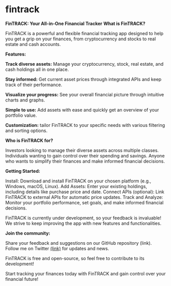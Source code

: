 # fintrack


**FinTRACK: Your All-in-One Financial Tracker**
**What is FinTRACK?**

FinTRACK is a powerful and flexible financial tracking app designed to help you get a grip on your finances, from cryptocurrency and stocks to real estate and cash accounts.

**Features:**

**Track diverse assets:** Manage your cryptocurrency, stock, real estate, and cash holdings all in one place.

**Stay informed:** Get current asset prices through integrated APIs and keep track of their performance.

**Visualize your progress:** See your overall financial picture through intuitive charts and graphs.

**Simple to use:** Add assets with ease and quickly get an overview of your portfolio value.

**Customization:** tailor FinTRACK to your specific needs with various filtering and sorting options.

**Who is FinTRACK for?**

Investors looking to manage their diverse assets across multiple classes.
Individuals wanting to gain control over their spending and savings.
Anyone who wants to simplify their finances and make informed financial decisions.

**Getting Started:**

Install: Download and install FinTRACK on your chosen platform (e.g., Windows, macOS, Linux).
Add Assets: Enter your existing holdings, including details like purchase price and date.
Connect APIs (optional): Link FinTRACK to external APIs for automatic price updates.
Track and Analyze: Monitor your portfolio performance, set goals, and make informed financial decisions.

FinTRACK is currently under development, so your feedback is invaluable! We strive to keep improving the app with new features and functionalities.

**Join the community:**

Share your feedback and suggestions on our GitHub repository (link).
Follow me on Twitter [(link)](https://twitter.com/Heavybrea) for updates and news.

FinTRACK is free and open-source, so feel free to contribute to its development!

Start tracking your finances today with FinTRACK and gain control over your financial future!
